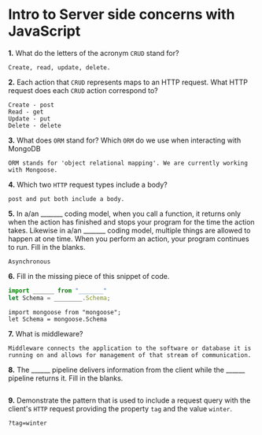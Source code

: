 # Intro to Server side concerns with JavaScript

**1.** What do the letters of the acronym `CRUD` stand for?
<!-- enter you answer in the space below -->
```
Create, read, update, delete.
```
**2.** Each action that `CRUD` represents maps to an HTTP request. What HTTP request does each `CRUD` action correspond to?
<!-- enter you answer in the space below -->
```
Create - post
Read - get
Update - put
Delete - delete
```
**3.** What does `ORM` stand for? Which `ORM` do we use when interacting with MongoDB
<!-- enter you answer in the space below -->
```
ORM stands for 'object relational mapping'. We are currently working with Mongoose.
```
**4.** Which two `HTTP` request types include a body?
<!-- enter you answer in the space below -->
```
post and put both include a body.
```
**5.** In a/an _______ coding model, when you call a function, it returns only when the action has finished and stops your program for the time the action takes. Likewise in a/an _______ coding model, multiple things are allowed to happen at one time. When you perform an action, your program continues to run.  Fill in the blanks.
<!-- enter you answer in the space below -->
```
Asynchronous
```

**6.** Fill in the missing piece of this snippet of code.
```js
import ______ from "_______"
let Schema = ________.Schema;
```
<!-- enter you answer in the space below -->
```
import mongoose from "mongoose";
let Schema = mongoose.Schema
```
**7.** What is middleware?
<!-- enter you answer in the space below -->
```
Middleware connects the application to the software or database it is running on and allows for management of that stream of communication.
```
**8.** The ______ pipeline delivers information from the client while the ______ pipeline returns it. Fill in the blanks. 
<!-- enter you answer in the space below -->
```

```
**9.** 
Demonstrate the pattern that is used to include a request query with the client's `HTTP` request providing the property `tag` and the value `winter`.
<!-- enter you answer in the space below -->
```
?tag=winter
```